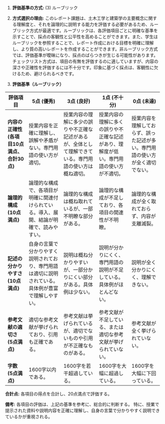 1. **評価基準の方式:** (3) ルーブリック

2. **方式選択の理由:**  このレポート課題は、土木工学と建築学の主要概念に関する理解度と、それを論理的に説明する能力を評価する必要があるため、ルーブリック方式が最適です。ルーブリックは、各評価項目ごとに明確な基準を示すことで、採点の客観性と公平性を高めることができます。また、学生はルーブリックを参照することで、レポート作成における目標を明確に理解し、より質の高いレポートを作成することができます。非ルーブリック方式では、評価基準が曖昧になり、採点のばらつきが生じる可能性があります。チェックリスト方式は、項目の有無を評価するのに適していますが、内容の深さや正確性を評価するには不十分です。印象に基づく採点は、客観性に欠けるため、避けられるべきです。


3. **評価基準（ルーブリック）**

| 評価項目 | 5点 (優秀) | 3点 (良好) | 1点 (不十分) | 0点 (未達) |
|---|---|---|---|---|
| **内容の正確性 (各項目10点満点、合計30点)** | 授業内容を正確に理解し、誤解や矛盾がない。専門用語の使い方が適切。 | 授業内容の理解に多少の誤りや不正確な記述があるが、全体として理解できている。専門用語の使い方は概ね適切。 | 授業内容の理解に多くの誤りや不正確な記述があり、理解度が低い。専門用語の使い方が不適切。 | 授業内容を理解しておらず、誤った記述が多い。専門用語の使い方が全く適切でない。 |
| **論理的構成 (10点満点)** | 論理的な構成で、各項目が明確に関連付けられている。導入、展開、結論が明確で、読みやすい。 | 論理的な構成は概ね取れているが、一部不明瞭な部分がある。 | 論理的な構成が不足しており、各項目の関連性が不明瞭。 | 論理的な構成が全く取れておらず、内容が支離滅裂。 |
| **記述の分かりやすさ (10点満点)** | 自身の言葉で分かりやすく説明されており、専門用語は適切に説明されている。具体例が豊富で理解しやすい。 | 説明は概ね分かりやすいが、一部分かりにくい部分がある。具体例は少ない。 | 説明が分かりにくく、専門用語の説明が不足している。具体例がほとんどない。 | 説明が全く分かりにくく、理解できない。 |
| **参考文献の適切さ (5点満点)** | 適切な参考文献が挙げられており、引用も正確である。 | 参考文献は挙げられているが、適切でないものや引用が不正確なものがある。 | 参考文献が不足している、または適切な参考文献が挙げられていない。 | 参考文献が全く挙げられていない。 |
| **字数 (5点満点)** | 1600字以内である。 | 1600字を若干超過している。 | 1600字を大幅に超過している。 | 1600字を大幅に下回っている。 |


**合計点:** 各項目の得点を合計し、20点満点で評価する。


**備考:** 各項目の評価は、上記の基準を参考に、総合的に判断する。  特に、授業で提示された資料や説明内容を正確に理解し、自身の言葉で分かりやすく説明できているかが重視される。
